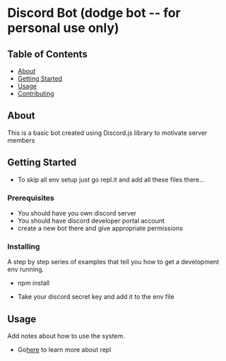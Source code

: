 # Discord Bot (dodge bot -- for personal use only)

## Table of Contents

- [About](#about)
- [Getting Started](#getting_started)
- [Usage](#usage)
- [Contributing](../CONTRIBUTING.md)

## About <a name = "about"></a>

This is a basic bot created using Discord.js library to motivate server members

## Getting Started <a name = "getting_started"></a>
* To skip all env setup just go repl.it and add all these files there...

### Prerequisites

* You should have you own discord server
* You should have discord developer portal account
* create a new bot there and give appropriate permissions


### Installing

A step by step series of examples that tell you how to get a development env running.

* npm install

* Take your discord secret key and add it to the env file 


## Usage <a name = "usage"></a>

Add notes about how to use the system.
* Go<a href="https://docs.repl.it/repls/intro">here</a> to learn more about repl